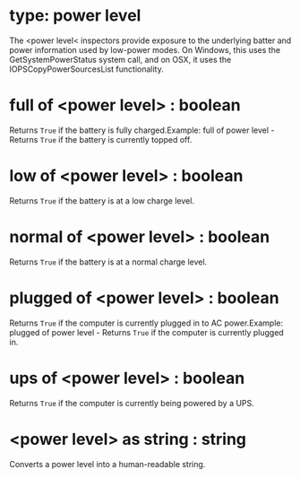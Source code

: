 # type: power level

The &lt;power level&lt; inspectors provide exposure to the underlying batter and power information used by low-power modes. On Windows, this uses the GetSystemPowerStatus system call, and on OSX, it uses the IOPSCopyPowerSourcesList functionality.

# full of &lt;power level&gt; : boolean

Returns `True` if the battery is fully charged.Example: full of power level - Returns `True` if the battery is currently topped off.

# low of &lt;power level&gt; : boolean

Returns `True` if the battery is at a low charge level.

# normal of &lt;power level&gt; : boolean

Returns `True` if the battery is at a normal charge level.

# plugged of &lt;power level&gt; : boolean

Returns `True` if the computer is currently plugged in to AC power.Example: plugged of power level - Returns `True` if the computer is currently plugged in.

# ups of &lt;power level&gt; : boolean

Returns `True` if the computer is currently being powered by a UPS.

# &lt;power level&gt; as string : string

Converts a power level into a human-readable string.
